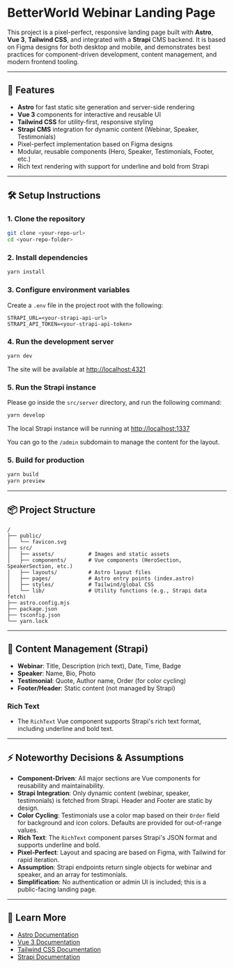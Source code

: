 # BetterWorld Webinar Landing Page

This project is a pixel-perfect, responsive landing page built with **Astro**, **Vue 3**, **Tailwind CSS**, and integrated with a **Strapi** CMS backend. It is based on Figma designs for both desktop and mobile, and demonstrates best practices for component-driven development, content management, and modern frontend tooling.

---

## 🚀 Features

- **Astro** for fast static site generation and server-side rendering
- **Vue 3** components for interactive and reusable UI
- **Tailwind CSS** for utility-first, responsive styling
- **Strapi CMS** integration for dynamic content (Webinar, Speaker, Testimonials)
- Pixel-perfect implementation based on Figma designs
- Modular, reusable components (Hero, Speaker, Testimonials, Footer, etc.)
- Rich text rendering with support for underline and bold from Strapi

---

## 🛠️ Setup Instructions

### 1. Clone the repository

```sh
git clone <your-repo-url>
cd <your-repo-folder>
```

### 2. Install dependencies

```sh
yarn install
```

### 3. Configure environment variables

Create a `.env` file in the project root with the following:

```
STRAPI_URL=<your-strapi-api-url>
STRAPI_API_TOKEN=<your-strapi-api-token>
```

### 4. Run the development server

```sh
yarn dev
```

The site will be available at [http://localhost:4321](http://localhost:4321)

### 5. Run the Strapi instance

Please go inside the `src/server` directory, and run the following command:

```sh
yarn develop
```

The local Strapi instance will be running at [http://localhost:1337](http://localhost:1337)

You can go to the `/admin` subdomain to manage the content for the layout.

### 5. Build for production

```sh
yarn build
yarn preview
```

---

## 📦 Project Structure

```
/
├── public/
│   └── favicon.svg
├── src/
│   ├── assets/           # Images and static assets
│   ├── components/       # Vue components (HeroSection, SpeakerSection, etc.)
│   ├── layouts/          # Astro layout files
│   ├── pages/            # Astro entry points (index.astro)
│   ├── styles/           # Tailwind/global CSS
│   └── lib/              # Utility functions (e.g., Strapi data fetch)
├── astro.config.mjs
├── package.json
├── tsconfig.json
└── yarn.lock
```

---

## 📝 Content Management (Strapi)

- **Webinar**: Title, Description (rich text), Date, Time, Badge
- **Speaker**: Name, Bio, Photo
- **Testimonial**: Quote, Author name, Order (for color cycling)
- **Footer/Header**: Static content (not managed by Strapi)

### Rich Text

- The `RichText` Vue component supports Strapi's rich text format, including underline and bold text.

---

## ⚡ Noteworthy Decisions & Assumptions

- **Component-Driven**: All major sections are Vue components for reusability and maintainability.
- **Strapi Integration**: Only dynamic content (webinar, speaker, testimonials) is fetched from Strapi. Header and Footer are static by design.
- **Color Cycling**: Testimonials use a color map based on their `Order` field for background and icon colors. Defaults are provided for out-of-range values.
- **Rich Text**: The `RichText` component parses Strapi's JSON format and supports underline and bold.
- **Pixel-Perfect**: Layout and spacing are based on Figma, with Tailwind for rapid iteration.
- **Assumption**: Strapi endpoints return single objects for webinar and speaker, and an array for testimonials.
- **Simplification**: No authentication or admin UI is included; this is a public-facing landing page.

---

## 👀 Learn More

- [Astro Documentation](https://docs.astro.build)
- [Vue 3 Documentation](https://vuejs.org/)
- [Tailwind CSS Documentation](https://tailwindcss.com/)
- [Strapi Documentation](https://docs.strapi.io/)
